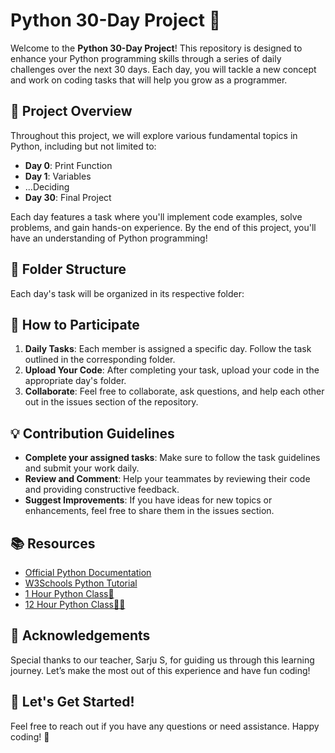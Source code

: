 # Python 30-Day Project 🚀

Welcome to the **Python 30-Day Project**! This repository is designed to enhance your Python programming skills through a series of daily challenges over the next 30 days. Each day, you will tackle a new concept and work on coding tasks that will help you grow as a programmer.

## 🌟 Project Overview

Throughout this project, we will explore various fundamental topics in Python, including but not limited to:

- **Day 0**: Print Function
- **Day 1**: Variables
- ...Deciding
- **Day 30**: Final Project

Each day features a task where you'll implement code examples, solve problems, and gain hands-on experience. By the end of this project, you'll have an understanding of Python programming!

## 📁 Folder Structure

Each day's task will be organized in its respective folder:

## 📅 How to Participate

1. **Daily Tasks**: Each member is assigned a specific day. Follow the task outlined in the corresponding folder.
2. **Upload Your Code**: After completing your task, upload your code in the appropriate day's folder.
3. **Collaborate**: Feel free to collaborate, ask questions, and help each other out in the issues section of the repository.

## 💡 Contribution Guidelines

- **Complete your assigned tasks**: Make sure to follow the task guidelines and submit your work daily.
- **Review and Comment**: Help your teammates by reviewing their code and providing constructive feedback.
- **Suggest Improvements**: If you have ideas for new topics or enhancements, feel free to share them in the issues section.

## 📚 Resources

- [Official Python Documentation](https://docs.python.org/3/)
- [W3Schools Python Tutorial](https://www.w3schools.com/python/)
- [1 Hour Python Class🗿](https://www.youtube.com/watch?v=8KCuHHeC_M0)
- [12 Hour Python Class🗿🗿](https://www.youtube.com/watch?v=ix9cRaBkVe0)

## 🤝 Acknowledgements

Special thanks to our teacher, Sarju S, for guiding us through this learning journey. Let’s make the most out of this experience and have fun coding!

## 🚀 Let's Get Started!

Feel free to reach out if you have any questions or need assistance. Happy coding! 🎉
